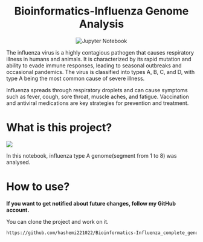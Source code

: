 <h1 align="center">Bioinformatics-Influenza Genome Analysis</h1>
<p align="center">
  <img src="https://img.shields.io/badge/Jupyter%20Notebook-100%25-blue" alt="Jupyter Notebook">
</p>
<p align="center">
        <p>
            The influenza virus is a highly contagious pathogen that causes respiratory illness in humans and animals. 
            It is characterized by its rapid mutation and ability to evade immune responses, leading to seasonal outbreaks 
            and occasional pandemics. The virus is classified into types A, B, C, and D, with type A being the most common 
            cause of severe illness.
        </p>
        <p>
            Influenza spreads through respiratory droplets and can cause symptoms such as fever, cough, sore throat, 
            muscle aches, and fatigue. Vaccination and antiviral medications are key strategies for prevention and treatment.
        </p></p>

# What is this project? 
<span><img src="https://img.shields.io/badge/Bioinformatics-316192?style=flat&logo=bioinformatic&logoColor=white%22" /></span>

In this notebook, influenza type A genome(segment from 1 to 8) was analysed.

# How to use?

<strong>If you want to get notified about future changes, follow my GitHub account.</strong>

You can clone the project and work on it.

```bash
https://github.com/hashemi221022/Bioinformatics-Influenza_complete_genome_analysis.git
```
